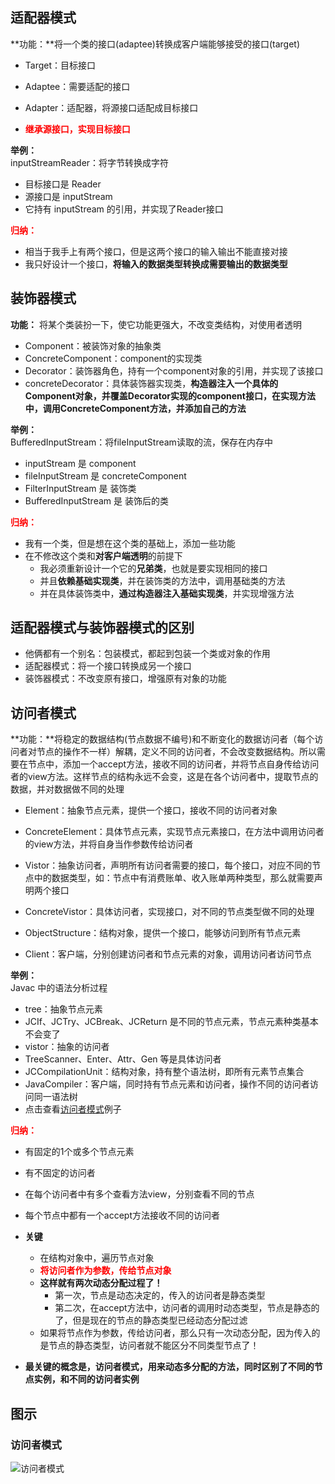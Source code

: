 ## 适配器模式 ##
**功能：**将一个类的接口(adaptee)转换成客户端能够接受的接口(target)

* Target：目标接口
* Adaptee：需要适配的接口
* Adapter：适配器，将源接口适配成目标接口

* <font color=red>**继承源接口，实现目标接口**</font>

**举例：**   
inputStreamReader：将字节转换成字符  

* 目标接口是 Reader
* 源接口是 inputStream
* 它持有 inputStream 的引用，并实现了Reader接口

<font color=red>**归纳：**</font>  

* 相当于我手上有两个接口，但是这两个接口的输入输出不能直接对接
* 我只好设计一个接口，**将输入的数据类型转换成需要输出的数据类型**


## 装饰器模式 ##
**功能：** 将某个类装扮一下，使它功能更强大，不改变类结构，对使用者透明

* Component：被装饰对象的抽象类
* ConcreteComponent：component的实现类
* Decorator：装饰器角色，持有一个component对象的引用，并实现了该接口
* concreteDecorator：具体装饰器实现类，**构造器注入一个具体的Component对象，并覆盖Decorator实现的component接口，在实现方法中，调用ConcreteComponent方法，并添加自己的方法**

**举例：**  
BufferedInputStream：将fileInputStream读取的流，保存在内存中  

* inputStream 是 component
* fileInputStream 是 concreteComponent
* FilterInputStream 是 装饰类 
* BufferedInputStream 是 装饰后的类

<font color=red>**归纳：**</font> 

* 我有一个类，但是想在这个类的基础上，添加一些功能
* 在不修改这个类和**对客户端透明**的前提下
	* 我必须重新设计一个它的**兄弟类**，也就是要实现相同的接口
	* 并且**依赖基础实现类**，并在装饰类的方法中，调用基础类的方法
	* 并在具体装饰类中，**通过构造器注入基础实现类**，并实现增强方法


## 适配器模式与装饰器模式的区别 ##
* 他俩都有一个别名：包装模式，都起到包装一个类或对象的作用
* 适配器模式：将一个接口转换成另一个接口
* 装饰器模式：不改变原有接口，增强原有对象的功能

## 访问者模式 ##
**功能：**将稳定的数据结构(节点数据不编号)和不断变化的数据访问者（每个访问者对节点的操作不一样）解耦，定义不同的访问者，不会改变数据结构。所以需要在节点中，添加一个accept方法，接收不同的访问者，并将节点自身传给访问者的view方法。这样节点的结构永远不会变，这是在各个访问者中，提取节点的数据，并对数据做不同的处理

* Element：抽象节点元素，提供一个接口，接收不同的访问者对象
* ConcreteElement：具体节点元素，实现节点元素接口，在方法中调用访问者的view方法，并将自身当作参数传给访问者


* Vistor：抽象访问者，声明所有访问者需要的接口，每个接口，对应不同的节点中的数据类型，如：节点中有消费账单、收入账单两种类型，那么就需要声明两个接口
* ConcreteVistor：具体访问者，实现接口，对不同的节点类型做不同的处理


* ObjectStructure：结构对象，提供一个接口，能够访问到所有节点元素
* Client：客户端，分别创建访问者和节点元素的对象，调用访问者访问节点

**举例：**   
Javac 中的语法分析过程  

* tree：抽象节点元素
* JCIf、JCTry、JCBreak、JCReturn 是不同的节点元素，节点元素种类基本不会变了  
* vistor：抽象的访问者
* TreeScanner、Enter、Attr、Gen 等是具体访问者
* JCCompilationUnit：结构对象，持有整个语法树，即所有元素节点集合
* JavaCompiler：客户端，同时持有节点元素和访问者，操作不同的访问者访问同一语法树
* 点击查看[访问者模式][1]例子

<font color=red>**归纳：**</font>  

* 有固定的1个或多个节点元素
* 有不固定的访问者
* 在每个访问者中有多个查看方法view，分别查看不同的节点
* 每个节点中都有一个accept方法接收不同的访问者
* **关键**
	* 在结构对象中，遍历节点对象
	* <font color=red>**将访问者作为参数，传给节点对象**</font>
	* **这样就有两次动态分配过程了！**
		* 第一次，节点是动态决定的，传入的访问者是静态类型
		* 第二次，在accept方法中，访问者的调用时动态类型，节点是静态的了，但是现在的节点的静态类型已经动态分配过滤
	* 如果将节点作为参数，传给访问者，那么只有一次动态分配，因为传入的是节点的静态类型，访问者就不能区分不同类型节点了！

* **最关键的概念是，访问者模式，用来动态多分配的方法，同时区别了不同的节点实例，和不同的访问者实例**



 






## 图示 ##
### 访问者模式 ###
![访问者模式](https://raw.githubusercontent.com/wangkang09/knowledge-summary/master/java/%E8%AE%BE%E8%AE%A1%E6%A8%A1%E5%BC%8F/cite/%E8%AE%BF%E9%97%AE%E8%80%85%E6%A8%A1%E5%BC%8F.png )

[1]:https://raw.githubusercontent.com/wangkang09/knowledge-summary/master/java/%E8%AE%BE%E8%AE%A1%E6%A8%A1%E5%BC%8F/cite/%E8%AE%BF%E9%97%AE%E8%80%85%E6%A8%A1%E5%BC%8F.html